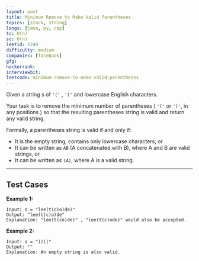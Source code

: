```yaml
---
layout: post
title: Minimum Remove to Make Valid Parentheses
topics: [stack, string]
langs: [java, py, cpp]
tc: O(n)
sc: O(n)
leetid: 1249
difficulty: medium
companies: [facebook]
gfg: 
hackerrank: 
interviewbit: 
leetcode: minimum-remove-to-make-valid-parentheses
---
```


Given a string s of `'('` , `')'` and lowercase English characters.

Your task is to remove the minimum number of parentheses ( `'('` or `')'`, in any positions ) 
so that the resulting parentheses string is valid and return any valid string.

Formally, a parentheses string is valid if and only if:
- It is the empty string, contains only lowercase characters, or
- It can be written as `AB` (A concatenated with B), where A and B are valid strings, or
- It can be written as `(A)`, where A is a valid string.

---

## Test Cases

**Example 1:** 
```
Input: s = "lee(t(c)o)de)"
Output: "lee(t(c)o)de"
Explanation: "lee(t(co)de)" , "lee(t(c)ode)" would also be accepted.
```

**Example 2:** 
```
Input: s = "))(("
Output: ""
Explanation: An empty string is also valid.
```